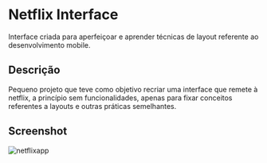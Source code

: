 # Netflix Interface
Interface criada para aperfeiçoar e aprender técnicas de layout referente ao desenvolvimento mobile.

## Descrição
Pequeno projeto que teve como objetivo recriar uma interface que remete à netflix, a princípio sem funcionalidades, apenas para fixar conceitos referentes a layouts e outras práticas semelhantes.

## Screenshot
![netflixapp](https://user-images.githubusercontent.com/77701061/157762831-1457d929-c2a1-448f-8d0f-6225bc9505cc.jpeg)
